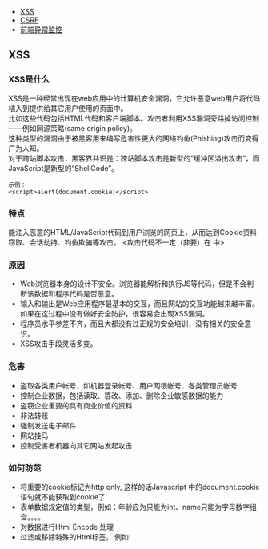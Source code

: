 * [XSS](#XSS)
* [CSRF](#CSRF)
* [前端异常监控](#前端异常监控)

## XSS
### XSS是什么
XSS是一种经常出现在web应用中的计算机安全漏洞，它允许恶意web用户将代码植入到提供给其它用户使用的页面中。<br>
比如这些代码包括HTML代码和客户端脚本。攻击者利用XSS漏洞旁路掉访问控制——例如同源策略(same origin policy)。<br>
这种类型的漏洞由于被黑客用来编写危害性更大的网络钓鱼(Phishing)攻击而变得广为人知。<br>
对于跨站脚本攻击，黑客界共识是：跨站脚本攻击是新型的“缓冲区溢出攻击“，而JavaScript是新型的“ShellCode”。
```
示例：
<script>alert(document.cookie)</script>
```

### 特点
能注入恶意的HTML/JavaScript代码到用户浏览的网页上，从而达到Cookie资料窃取、会话劫持、钓鱼欺骗等攻击。
<攻击代码不一定（非要）在 <script></script> 中>
 
### 原因
* Web浏览器本身的设计不安全。浏览器能解析和执行JS等代码，但是不会判断该数据和程序代码是否恶意。
* 输入和输出是Web应用程序最基本的交互，而且网站的交互功能越来越丰富。如果在这过程中没有做好安全防护，很容易会出现XSS漏洞。
* 程序员水平参差不齐，而且大都没有过正规的安全培训，没有相关的安全意识。
* XSS攻击手段灵活多变。

### 危害
* 盗取各类用户帐号，如机器登录帐号、用户网银帐号、各类管理员帐号
* 控制企业数据，包括读取、篡改、添加、删除企业敏感数据的能力
* 盗窃企业重要的具有商业价值的资料
* 非法转账
* 强制发送电子邮件
* 网站挂马
* 控制受害者机器向其它网站发起攻击

### 如何防范
* 将重要的cookie标记为http only, 这样的话Javascript 中的document.cookie语句就不能获取到cookie了.
* 表单数据规定值的类型，例如：年龄应为只能为int、name只能为字母数字组合。。。。
* 对数据进行Html Encode 处理
* 过滤或移除特殊的Html标签， 例如: <script>, <iframe> , &lt; for <, &gt; for >, &quot for
* 过滤JavaScript 事件的标签。例如 "onclick=", "onfocus" 等等。

参考资料：<br>
https://www.cnblogs.com/phpstudy2015-6/p/6767032.html<br>
https://www.cnblogs.com/443855539-wind/p/6055816.html<br>
https://baike.baidu.com/item/XSS%E6%94%BB%E5%87%BB/954065?fr=aladdin


## CSRF
CSRF（Cross-site request forgery）跨站请求伪造，也被称为“One Click Attack”或者Session Riding，通常缩写为CSRF或者XSRF，是一种对网站的恶意利用。尽管听起来像跨站脚本（XSS），但它与XSS非常不同，XSS利用站点内的信任用户，而CSRF则通过伪装来自受信任用户的请求来利用受信任的网站。与XSS攻击相比，CSRF攻击往往不大流行（因此对其进行防范的资源也相当稀少）和难以防范，所以被认为比XSS更具危险性。

### 特点
* 依靠用户标识危害网站
* 利用网站对用户标识的信任
* 欺骗用户的浏览器发送HTTP请求给目标站点
* 另外可以通过IMG标签会触发一个GET请求，可以利用它来实现CSRF攻击。

### 防御
* 通过referer、token或者验证码来检测用户提交。
* 尽量不要在页面的链接中暴露用户隐私信息。
* 对于用户修改删除等操作最好都使用post操作 。
* 避免全站通用的cookie，严格设置cookie的域。

## 前端异常监控
[前端异常监控](https://blog.csdn.net/screaming/article/details/51726150)
